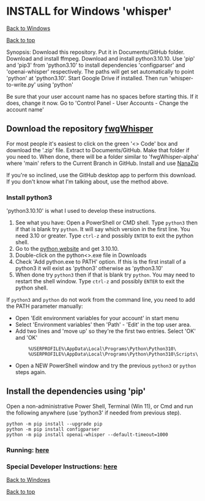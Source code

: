 # INSTALL for Windows 'whisper'
[Back to Windows](FAQ_windows.md)

[Back to top](../README.md)

Synopsis:  Download this repository.   Put it in Documents/GitHub folder.
Download and install ffmpeg.   Download and install python3.10.10.  Use 'pip' and 'pip3' from
'python3.10' to install dependencies 'configparser' and 'openai-whisper' respectively.  The paths will get set automatically to point 'python' at 'python3.10'.
Start Google Drive if installed.  Then run 'whisper-to-write.py' using 'python'

Be sure that your user account name has no spaces before starting this.   If it does, change it now.   Go to 'Control Panel - User Accounts - Change the account name'

## Download the repository [fwgWhisper](http://www.github.com/davegutz/fwgWhisper)
For most people it's easiest to click on the green '<> Code' box and download the '.zip' file.  Extract to Documents/GitHub.  Make that folder if you need to.  When done, there will be a folder similar to 'fwgWhisper-alpha' where 'main' refers to the Current Branch in GitHub.  Install and use [NanaZip](https://apps.microsoft.com/store/detail/nanazip/9N8G7TSCL18R?hl=en-us&gl=us&rtc=1)

If you're so inclined, use the GitHub desktop app to perform this download.  If you don't know what I'm talking about, use the method above.


### Install python3
'python3.10.10' is what I used to develop these instructions.

1. See what you have:  Open a PowerShell or CMD shell.   Type  `python3` then if that is blank try `python`.   It will say which version in the first line.  You need 3.10 or greater.  Type `ctrl-z` and possibly `ENTER` to exit the python shell.
2. Go to the [python website](https://www.python.org/downloads/) and get 3.10.10.
3. Double-click on the python<>.exe file in Downloads
4. Check 'Add python.exe to PATH' option.   If this is the first install of a python3 it will exist as 'python3' otherwise as 'python3.10'
5. When done try `python3` then if that is blank try `python`.  You may need to restart the shell window.  Type `ctrl-z` and possibly `ENTER` to exit the python shell.

If `python3` and `python` do not work from the command line, you need to add the PATH parameter manually:
   - Open 'Edit environment variables for your account' in start menu
   - Select 'Environment variables' then 'Path' - 'Edit' in the top user area. 
   - Add two lines and 'move up' so they're the first two entries.  Select 'OK' and 'OK'
```
        %USERPROFILE%\AppData\Local\Programs\Python\Python310\
        %USERPROFILE%\AppData\Local\Programs\Python\Python310\Scripts\
```
   - Open a NEW PowerShell window and try the previous `python3` or `python` steps again.


## Install the dependencies using 'pip'
Open a non-administrative Power Shell, Terminal (Win 11), or Cmd and run the following anywhere (use 'python3' if needed from previous step).

```commandline
python -m pip install --upgrade pip
python -m pip install configparser
python -m pip install openai-whisper --default-timeout=1000
```

### Running:  [here](RUNNING_windows.md)

### Special Developer Instructions:  [here](DEVELOPER.md)

[Back to Windows](FAQ_windows.md)

[Back to top](../README.md)

